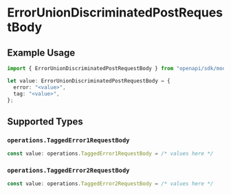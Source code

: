 # ErrorUnionDiscriminatedPostRequestBody

## Example Usage

```typescript
import { ErrorUnionDiscriminatedPostRequestBody } from "openapi/sdk/models/operations";

let value: ErrorUnionDiscriminatedPostRequestBody = {
  error: "<value>",
  tag: "<value>",
};
```

## Supported Types

### `operations.TaggedError1RequestBody`

```typescript
const value: operations.TaggedError1RequestBody = /* values here */
```

### `operations.TaggedError2RequestBody`

```typescript
const value: operations.TaggedError2RequestBody = /* values here */
```

